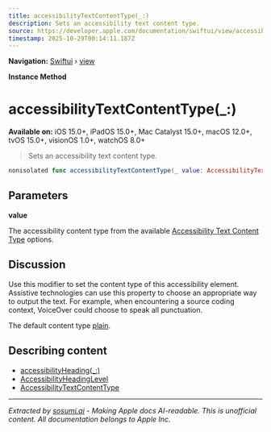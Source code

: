 ```yaml
---
title: accessibilityTextContentType(_:)
description: Sets an accessibility text content type.
source: https://developer.apple.com/documentation/swiftui/view/accessibilitytextcontenttype(_:)
timestamp: 2025-10-29T00:14:11.187Z
---
```


**Navigation:** [Swiftui](/documentation/swiftui) › [view](/documentation/swiftui/view)

**Instance Method**

# accessibilityTextContentType(_:)

**Available on:** iOS 15.0+, iPadOS 15.0+, Mac Catalyst 15.0+, macOS 12.0+, tvOS 15.0+, visionOS 1.0+, watchOS 8.0+

> Sets an accessibility text content type.

```swift
nonisolated func accessibilityTextContentType(_ value: AccessibilityTextContentType) -> ModifiedContent<Self, AccessibilityAttachmentModifier>
```

## Parameters

**value**

The accessibility content type from the available [Accessibility Text Content Type](/documentation/swiftui/accessibilitytextcontenttype) options.



## Discussion

Use this modifier to set the content type of this accessibility element. Assistive technologies can use this property to choose an appropriate way to output the text. For example, when encountering a source coding context, VoiceOver could choose to speak all punctuation.

The default content type [plain](/documentation/swiftui/accessibilitytextcontenttype/plain).

## Describing content

- [accessibilityHeading(_:)](/documentation/swiftui/view/accessibilityheading(_:))
- [AccessibilityHeadingLevel](/documentation/swiftui/accessibilityheadinglevel)
- [AccessibilityTextContentType](/documentation/swiftui/accessibilitytextcontenttype)

---

*Extracted by [sosumi.ai](https://sosumi.ai) - Making Apple docs AI-readable.*
*This is unofficial content. All documentation belongs to Apple Inc.*
